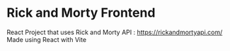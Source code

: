# Rick and Morty Frontend
React Project that uses Rick and Morty API : https://rickandmortyapi.com/
Made using React with Vite
